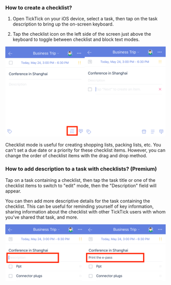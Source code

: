 ### How to create a checklist?

1. Open TickTick on your iOS device, select a task, then tap on the task description to bring up the on-screen keyboard.

2. Tap the checklist icon on the left side of the screen just above the keyboard to toggle between checklist and block text modes.

![](../ios/4.3/ios7.png)

Checklist mode is useful for creating shopping lists, packing lists, etc. You can't set a due date or a priority for these checklist items. However, you can change the order of checklist items with the drag and drop method.

### How to add description to a task with checklists? (Premium)

Tap on a task containing a checklist, then tap the task title or one of the checklist items to switch to "edit" mode, then the "Description" field will appear.

You can then add more descriptive details for the task containing the checklist. This can be useful for reminding yourself of key information, sharing information about the checklist with other TickTick users with whom you've shared that task, and more.

![](../ios/4.3/ios8.png)

